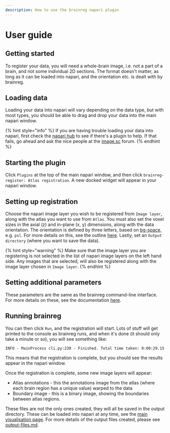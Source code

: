 ```yaml
---
description: How to use the brainreg napari plugin
---
```


# User guide

## Getting started

To register your data, you will need a whole-brain image, i.e. not a part of a brain, and not some individual 2D sections. The format doesn't matter, as long as it can be loaded into napari, and the orientation etc. is dealt with by brainreg.

## Loading data

Loading your data into napari will vary depending on the data type, but with most types, you should be able to drag and drop your data into the main napari window.&#x20;

{% hint style="info" %}
If you are having trouble loading your data into napari, first check the [napari hub](https://www.napari-hub.org/) to see if there's a plugin to help. If that fails, go ahead and ask the nice people at the [image.sc](https://forum.image.sc/tag/napari) forum.
{% endhint %}

## Starting the plugin

Click `Plugins` at the top of the main napari window, and then click `brainreg-register: Atlas registration`. A new docked widget will appear in your napari window.

## Setting up registration

Choose the napari image layer you wish to be registered from `Image layer`, along with the atlas you want to use from `Atlas`. You must also set the voxel sizes in the axial (z) and in-plane (x, y) dimensions, along with the data orientation. The orientation is defined by three letters, based on [bg-space](https://github.com/brainglobe/bg-space), e.g. `psl`. For more details on this, see the outline [here](https://docs.brainglobe.info/cellfinder/image-orientation#orientation). Lastly, set an `Output directory` (where you want to save the data).

{% hint style="warning" %}
Make sure that the image layer you are registering is not selected in the list of napari image layers on the left hand side. Any images that are selected, will also be registered along with the image layer chosen in `Image layer`.
{% endhint %}

## Setting additional parameters

These parameters are the same as the brainreg command-line interface. For more details on these, see the documentation [here](https://docs.brainglobe.info/brainreg/user-guide/parameters).

## Running brainreg

You can then click `Run`, and the registration will start. Lots of stuff will get printed to the console as brainreg runs, and when it's done (it should only take a minute or so), you will see something like:

```
INFO - MainProcess cli.py:230 - Finished. Total time taken: 0:00:29.15
```

This means that the registration is complete, but you should see the results appear in the napari window.

Once the registration is complete, some new image layers will appear:

* Atlas annotations - this the annotations image from the atlas (where each brain region has a unique value) warped to the data
* Boundary image - this is a binary image, showing the boundaries between atlas regions.

These files are not the only ones created, they will all be saved in the output directory. These can be loaded into napari at any time, see the [main visualisation page](https://docs.brainglobe.info/brainreg/visualisation). For more details of the output files created, please see [output-files.md](../brainreg/user-guide/output-files.md "mention").
